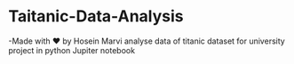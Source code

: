 # Taitanic-Data-Analysis
-Made with ❤ by Hosein Marvi
analyse data of titanic dataset for university project in python Jupiter notebook 
